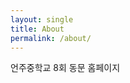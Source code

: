 ```yaml
---
layout: single
title: About
permalink: /about/
---
```


<head>
	<link rel="stylesheet" href="/resource/styles.css">
</head>

언주중학교 8회 동문 홈페이지


